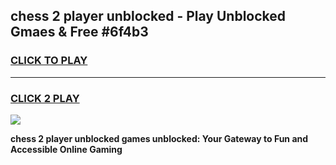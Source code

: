 
## chess 2 player unblocked - Play Unblocked Gmaes & Free #6f4b3
<h3>
<a href="https://news.freeplayer.one?title=chess_2_player_unblocked&ref=26F">CLICK TO PLAY</a></h3>
<hr>

<h3>
<a href="https://news.freeplayer.one?title=chess_2_player_unblocked&ref=26F">CLICK 2 PLAY</a>
  
</h3>

<a href="https://news.freeplayer.one?title=chess_2_player_unblocked&ref=26F/"><img src="https://clearcache.store/games.png"></a>


**chess 2 player unblocked games unblocked: Your Gateway to Fun and Accessible Online Gaming**
